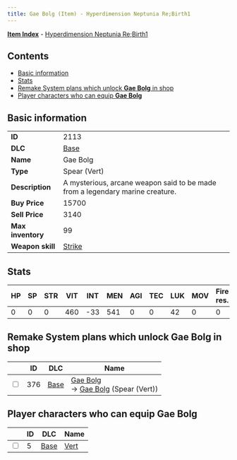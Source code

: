 ```yaml
---
title: Gae Bolg (Item) - Hyperdimension Neptunia Re;Birth1
---
```


[**Item Index**](/neptunia/rb1/item/index.html) - [Hyperdimension Neptunia Re;Birth1](/neptunia/rb1)

## Contents

- [Basic information](#basic-information)
- [Stats](#stats)
- [Remake System plans which unlock **Gae Bolg** in shop](#remake-system-plans-which-unlock-gae-bolg-in-shop)
- [Player characters who can equip **Gae Bolg**](#player-characters-who-can-equip-gae-bolg)
## Basic information

|   |   |
| -- | -- |
| **ID** | 2113 |
| **DLC** | [Base](/neptunia/rb1/dlc/1-base.html) |
| **Name** | Gae Bolg |
| **Type** | Spear (Vert) |
| **Description** | A mysterious, arcane weapon said to be made from a legendary marine creature. |
| **Buy Price** | 15700 |
| **Sell Price** | 3140 |
| **Max inventory** | 99 |
| **Weapon skill** | [Strike](/neptunia/rb1/skill/1-803-strike.html) |


## Stats

| HP | SP | STR | VIT | INT | MEN | AGI | TEC | LUK | MOV | Fire res. | Ice res. | Wind res. | Lightning res. |
| -- | -- | --- | --- | --- | --- | --- | --- | --- | --- | --------- | -------- | --------- | -------------- |
| 0 | 0 | 0 | 460 | -33 | 541 | 0 | 0 | 42 | 0 | 0 | 0 | 0 | 0 |


## Remake System plans which unlock **Gae Bolg** in shop

|    | ID | DLC | Name |
| -- | -- | --- | ---- |
| <input type="checkbox" id="rb1-remake-1-376" class="trackbox" /> | 376 | [Base](/neptunia/rb1/dlc/1-base.html) | [Gae Bolg](/neptunia/rb1/remake/1-376-gae-bolg.html)<br /> → [Gae Bolg](/neptunia/rb1/item/1-2113-gae-bolg.html) (Spear (Vert)) |


## Player characters who can equip **Gae Bolg**

|    | ID | DLC | Name |
| -- | -- | --- | ---- |
| <input type="checkbox" id="rb1-player-1-5" class="trackbox" /> | 5 | [Base](/neptunia/rb1/dlc/1-base.html) | [Vert](/neptunia/rb1/player/1-5-vert.html) |
